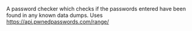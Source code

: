 A password checker which checks if the passwords entered have been found in any known data dumps. 
Uses https://api.pwnedpasswords.com/range/